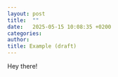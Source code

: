 ```yaml
---
layout: post
title:  ""
date:   2025-05-15 10:08:35 +0200
categories: 
author:
title: Example (draft)
---
```

Hey there!

